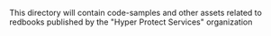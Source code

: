 This directory will contain code-samples and other assets related to redbooks published by the "Hyper Protect Services" organization
